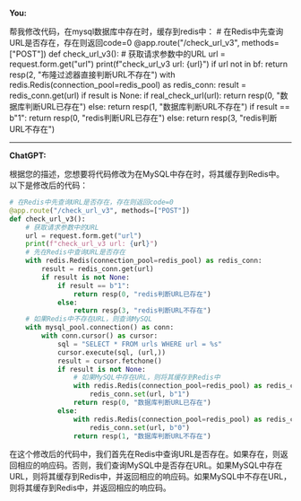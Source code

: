 **You:**

帮我修改代码，在mysql数据库中存在时，缓存到redis中： # 在Redis中先查询URL是否存在，存在则返回code=0 @app.route("/check\_url\_v3", methods=\["POST"\]) def check\_url\_v3(): # 获取请求参数中的URL url = request.form.get("url") print(f"check\_url\_v3 url: {url}") if url not in bf: return resp(2, "布隆过滤器直接判断URL不存在") with redis.Redis(connection\_pool=redis\_pool) as redis\_conn: result = redis\_conn.get(url) if result is None: if real\_check\_url(url): return resp(0, "数据库判断URL已存在") else: return resp(1, "数据库判断URL不存在") if result == b"1": return resp(0, "redis判断URL已存在") else: return resp(3, "redis判断URL不存在")

* * *

**ChatGPT:**

根据您的描述，您想要将代码修改为在MySQL中存在时，将其缓存到Redis中。以下是修改后的代码：

```python
# 在Redis中先查询URL是否存在，存在则返回code=0
@app.route("/check_url_v3", methods=["POST"])
def check_url_v3():
    # 获取请求参数中的URL
    url = request.form.get("url")
    print(f"check_url_v3 url: {url}")
    # 先在Redis中查询URL是否存在
    with redis.Redis(connection_pool=redis_pool) as redis_conn:
        result = redis_conn.get(url)
        if result is not None:
            if result == b"1":
                return resp(0, "redis判断URL已存在")
            else:
                return resp(3, "redis判断URL不存在")
    # 如果Redis中不存在URL，则查询MySQL
    with mysql_pool.connection() as conn:
        with conn.cursor() as cursor:
            sql = "SELECT * FROM urls WHERE url = %s"
            cursor.execute(sql, (url,))
            result = cursor.fetchone()
            if result is not None:
                # 如果MySQL中存在URL，则将其缓存到Redis中
                with redis.Redis(connection_pool=redis_pool) as redis_conn:
                    redis_conn.set(url, b"1")
                return resp(0, "数据库判断URL已存在")
            else:
                with redis.Redis(connection_pool=redis_pool) as redis_conn:
                    redis_conn.set(url, b"0")
                return resp(1, "数据库判断URL不存在")
```

在这个修改后的代码中，我们首先在Redis中查询URL是否存在。如果存在，则返回相应的响应码。否则，我们查询MySQL中是否存在URL。如果MySQL中存在URL，则将其缓存到Redis中，并返回相应的响应码。如果MySQL中不存在URL，则将其缓存到Redis中，并返回相应的响应码。